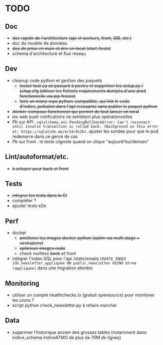 # TODO

## Doc

- ~~doc rapide de l'architecture (api et workers, front, SIB, etc.)~~
- doc du modèle de données
- ~~doc de prise en main et dev en local (start /tests)~~
- schema d'architecture et flux réseau

## Dev

- cleanup code python et gestion des paquets
  - ~~locker tout ça en passant à poetry et supprimer les setup.py / setup.cfg (utiliser les fichiers requirements dumpés d'une prod fonctionnelle via pip freeze)~~
  - ~~faire un mono repo python-compatible, qui link le code d'indice_pollution dans l'api recosante sans publier le paquet python~~
- ~~docker-compose fonctionnel qui permet de tout lancer en local~~
- les web push notifications ne semblent plus opérationnelles
- Pb sur API : `sqlalchemy.exc.PendingRollbackError: Can't reconnect until invalid transaction is rolled back. (Background on this error at: https://sqlalche.me/e/14/8s2b)`. ajuster les sondes pour que le pod redemarre dans ce genre de cas
- Pb sur front : le texte clignote quand on clique "aujourd'hui/demain"

## Lint/autoformat/etc.

- ~~à setuper pour back et front~~

## Tests

- ~~intégrer les tests dans la CI~~
- compléter ?
- ajouter tests e2e

## Perf

- docker
  - ~~améliorer les images docker python (optim via multi stage + viretualenv)~~
  - ~~optimiser images node~~
  - check rootless ~~back~~ et front
- intégrer l'index SQL pour l'api /stats/emails `CREATE INDEX idx_newsletter_appliquee ON public.newsletter USING btree (appliquee)` dans une migration alembic

## Monitoring

- utiliser un compte healthchecks.io (gratuit opensource) pour monitorer les crons ?
- script python check_newsletter.py à refaire marcher

## Data

- supprimer l'historique ancien des grosses tables (notamment dans indice_schema.indiceATMO de plus de 70M de lignes)
